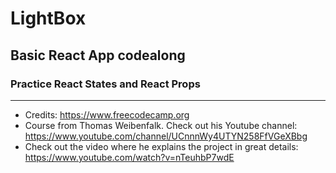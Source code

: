 # LightBox
## Basic React App codealong 
### Practice **React States** and **React Props**



---

- Credits: https://www.freecodecamp.org 
- Course from Thomas Weibenfalk. Check out his Youtube channel: https://www.youtube.com/channel/UCnnnWy4UTYN258FfVGeXBbg
- Check out the video where he explains the project in great details: https://www.youtube.com/watch?v=nTeuhbP7wdE

